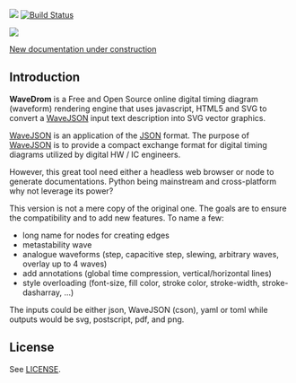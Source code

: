 
![](https://img.shields.io/badge/coverage-96%25-green)
[![Build Status](https://travis-ci.com/LudwigCRON/pywave.svg?branch=master)](https://travis-ci.com/LudwigCRON/pywave)

![](https://img.shields.io/badge/python-3.5+-blue)

[New documentation under construction](https://ludwigcron.github.io/pywave/html/)

## Introduction

**WaveDrom** is a Free and Open Source online digital timing diagram (waveform) rendering engine that uses javascript, HTML5 and SVG to convert a [WaveJSON](https://github.com/drom/wavedrom/wiki/WaveJSON) input text description into SVG vector graphics.

[WaveJSON](https://github.com/drom/wavedrom/wiki/WaveJSON) is an application of the [JSON](http://json.org/) format. The purpose of [WaveJSON](https://github.com/drom/wavedrom/wiki/WaveJSON) is to provide a compact exchange format for digital timing diagrams utilized by digital HW / IC engineers.

However, this great tool need either a headless web browser or node to generate documentations. Python being mainstream and cross-platform why not leverage its power?

This version is not a mere copy of the original one. The goals are to ensure the compatibility and to add new features. To name a few:
- long name for nodes for creating edges
- metastability wave
- analogue waveforms (step, capacitive step, slewing, arbitrary waves, overlay up to 4 waves)
- add annotations (global time compression, vertical/horizontal lines)
- style overloading (font-size, fill color, stroke color, stroke-width, stroke-dasharray, ...)

The inputs could be either json, WaveJSON (cson), yaml or toml while outputs would be svg, postscript, pdf, and png.

## License

See [LICENSE](https://github.com/drom/wavedrom/blob/master/LICENSE).
